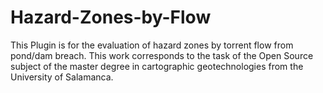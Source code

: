 # Hazard-Zones-by-Flow
This Plugin is for the evaluation of hazard zones by torrent flow from pond/dam breach. This work corresponds to the task of the Open Source subject of the master degree in cartographic geotechnologies from the University of Salamanca.
